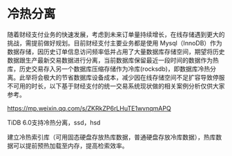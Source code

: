 # 冷热分离

随着财经支付业务的快速发展，考虑到未来订单量持续增长，在线存储遇到更大的挑战，需提前做好规划。目前财经支付主要业务都是使用 Mysql（InnoDB）作为数据存储，因历史订单信息访问频率低并占用了大量数据库存储空间，期望将历史数据跟生产最新交易数据进行分离，当前数据库保留最近一段时间的数据作为热库，历史交易存入另一个数据库压缩存储作为冷库(rocksdb)，即数据库冷热分离。此举将会极大的节省数据库设备成本，减少因在线存储空间不足扩容导致停服不可用的时长，以下基于财经支付的统一交易系统现状做的相关案例分析仅供大家参考。

https://mp.weixin.qq.com/s/ZKRkZP6rLHuTE1wvnqmAPQ

TiDB 6.0支持冷热分离，ssd，hsd

建立冷热索引库（可用固态硬盘存放热库数据，普通硬盘存放冷库数据），热库数据可以提前预热加载至内存，提高检索效率。


